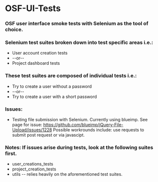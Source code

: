 OSF-UI-Tests
============

### OSF user interface smoke tests with Selenium as the tool of choice.

### Selenium test suites broken down into test specific areas i.e.:
* User account creation tests 
* --or--
* Project dashboard tests
    
### These test suites are composed of individual tests i.e.:
* Try to create a user without a password
* --or--
* Try to create a user with a short password
 
### Issues: 
* Testing file submission with Selenium. Currently using blueimp. See page for issue: https://github.com/blueimp/jQuery-File-Upload/issues/1228 
Possible workrounds include: use requests to submit post request or via javascipt.

### Notes: If issues arise during tests, look at the following suites first.
* user_creations_tests
* project_creation_tests
* utils -- relies heavily on the aforementioned test suites.
